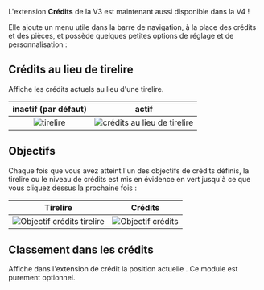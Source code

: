 L'extension **Crédits** de la V3 est maintenant aussi disponible dans la V4 !

Elle ajoute un menu utile dans la barre de navigation, à la place des crédits et des pièces, et possède quelques petites options de réglage et de personnalisation :

## Crédits au lieu de tirelire
Affiche les crédits actuels au lieu d'une tirelire.

|     **inactif** (par défaut)   |                   **actif**                      |
| :----------------------------: | :----------------------------------------------: |
| ![tirelire](piggy-mode.png)    | ![crédits au lieu de tirelire](credits-mode.png) |

## Objectifs
Chaque fois que vous avez atteint l'un des objectifs de crédits définis, la tirelire ou le niveau de crédits est mis en évidence en vert jusqu'à ce que vous cliquez dessus la prochaine fois :

|                    Tirelire                        |                     Crédits                     |
| :------------------------------------------------: | :---------------------------------------------: |
| ![Objectif crédits tirelire](alert-piggy-mode.png) |   ![Objectif crédits](alert-credits-mode.png)   |

## Classement dans les crédits
Affiche dans l'extension de crédit la position actuelle . Ce module est purement optionnel.
